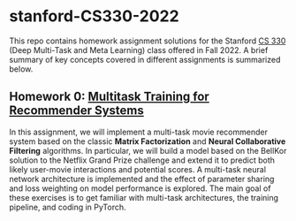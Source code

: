# stanford-CS330-2022
This repo contains homework assignment solutions for the Stanford [CS 330](https://cs330.stanford.edu/) 
(Deep Multi-Task and Meta Learning) class offered in Fall 2022.  A brief summary of key concepts covered in different 
assignments is summarized below.

## Homework 0: [Multitask Training for Recommender Systems](hw0/hw0_solutions.pdf)
In this assignment, we will implement a multi-task movie recommender system based on the classic **Matrix Factorization**
and **Neural Collaborative Filtering** algorithms.
In particular, we will build a model based on the BellKor solution to the Netflix Grand Prize challenge and extend it 
to predict both likely user-movie interactions and potential scores. A multi-task neural network architecture is 
implemented and the effect of parameter sharing and loss weighting on model performance is explored.
The main goal of these exercises is to get familiar with multi-task architectures,
the training pipeline, and coding in PyTorch.
